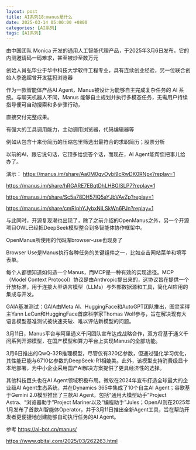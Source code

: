 ```yaml
---
layout: post
title: AI系列18:manus是什么
date: 2025-03-14 05:00:00 +0800
categories: [AI系列]
tags: [AI系列]
---
```

由中国团队 Monica 开发的通用人工智能代理产品，于2025年3月6日发布，它的内测邀请码一码难求，甚至被炒至数万元

创始人肖弘毕业于华中科技大学软件工程专业，具有连续创业经验，另一位联合创始人季逸超曾开发猛犸浏览器

作为一款智能体产品AI Agent，Manus被设计为能够自主完成复杂任务的 AI 系统。与聊天机器人不同，Manus 能够自主规划并执行多模态任务，无需用户持续指导便可自动搜索和多步骤行动，

直接交付完整成果。

有强大的工具调用能力，主动调用浏览器，代码编辑器等

例如从包含十来份简历的压缩包里筛选出最符合的求职简历；股票分析

以前的AI，跟它说句话，它顶多给您答个话，而现在，AI Agent能帮您把事儿给办了。

演示：
https://manus.im/share/Aa0M0gvOybi9cRwDK0RNpx?replay=1

https://manus.im/share/hRGARE7EBqtDhLHBGISLP7?replay=1

https://manus.im/share/Sc5a78DH57lQ5aYJbVAvZp?replay=1

https://manus.im/share/cmRIphYJybxNiLSkWn6PJn?replay=1


与此同时，开源复现潮也出现了，除了之前介绍的OpenManus之外，另一个开源项目OWL已经把DeepSeek模型整合到多智能体协作框架中。

OpenManus所使用的代码库browser-use也现身了

Browser Use是Manus执行各种任务的关键组件之一，比如点击网站菜单和填写表单。

每个人都想知道如何造一个Manus，而MCP是一种有效的实现途径。MCP（Model Context Protocol）协议是由Anthropic提出来的，这协议旨在提供一个开放标准，用于连接大型语言模型（LLMs）与外部数据源和工具，简化AI应用的集成与开发。

GAIA基准测试：GAIA由Meta AI、HuggingFace和AutoGPT团队推出，图灵奖得主Yann LeCun和HuggingFace首席科学家Thomas Wolf参与，旨在解决现有大语言模型基准测试被快速突破、难以评估新模型的问题。

3月11日，Manus平台与阿里通义千问团队宣布达成战略合作，双方将基于通义千问系列开源模型，在国产模型和算力平台上实现Manus的全部功能。

3月6日推出的QwQ-32B推理模型，尽管仅有320亿参数，但通过强化学习优化，其性能已能与6710亿参数的DeepSeek-R1相媲美。此外，该模型支持消费级显卡本地部署，为中小企业采用国产AI解决方案提供了更具经济性的选择。

其他科技巨头也在AI Agent领域积极布局。微软在2024年宣布打造全球最大的企业级AI Agent生态系统，并在Dynamics 365中集成了10个自主AI Agent；谷歌基于Gemini 2.0模型推出了三款AI Agent，包括“通用大模型助手”Project Astra、“浏览器助手”Project Mariner以及“编程助手”Jules；OpenAI则在2025年1月发布了首款AI智能体Operator，并于3月11日推出全新Agent工具，旨在帮助开发者更便捷地创建能够自动执行任务的AI Agent。

参考
https://ai-bot.cn/manus/

https://www.qbitai.com/2025/03/262263.html